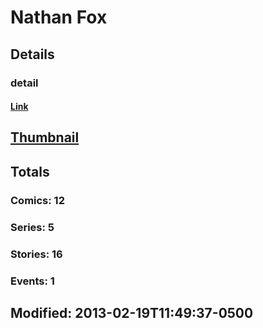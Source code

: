 # Nathan  Fox 
## Details
### detail
#### [Link](http://marvel.com/comics/creators/9778/nathan_fox?utm_campaign=apiRef&utm_source=225578a89fc76f3d20fbffda5d17a88d)
## [Thumbnail](http://i.annihil.us/u/prod/marvel/i/mg/9/c0/4bb4f964e47c3.jpg)
## Totals
### Comics: 12
### Series: 5
### Stories: 16
### Events: 1
## Modified: 2013-02-19T11:49:37-0500
